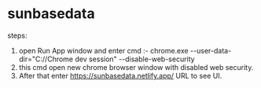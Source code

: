 # sunbasedata

steps:
 1) open Run App window and enter cmd :-  chrome.exe --user-data-dir="C://Chrome dev session" --disable-web-security
 2) this cmd open new chrome browser window with disabled web security.
 3) After that enter https://sunbasedata.netlify.app/ URL to see UI.
